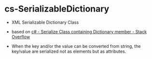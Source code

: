 # cs-SerializableDictionary

* XML Serializable Dictionary Class

* based on [c# - Serialize Class containing Dictionary member - Stack Overflow](http://stackoverflow.com/questions/495647/)

* When the key and/or the value can be converted from string, the key/value are serialized not as elements but as attributes.
